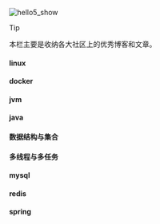 <link rel="stylesheet" href="https://lizhuo-file.oss-cn-hangzhou.aliyuncs.com/docsify-note/css/local.css" type="text/css">

![hello5_show](https://lizhuo-file.oss-cn-hangzhou.aliyuncs.com/docsify-note/media/img/hello5.png ':size=20%')

> [!TIP]
> 本栏主要是收纳各大社区上的优秀博客和文章。

<!-- tabs:start -->
#### **linux**

#### **docker**

#### **jvm**

#### **java**

#### **数据结构与集合**

#### **多线程与多任务**

#### **mysql**

#### **redis**

#### **spring**

<!-- tabs:end -->

